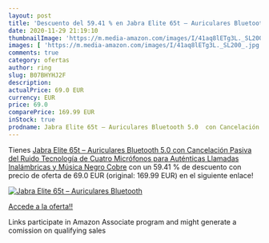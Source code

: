 ```yaml
---
layout: post
title: 'Descuento del 59.41 % en Jabra Elite 65t – Auriculares Bluetooth '
date: 2020-11-29 21:19:10
thumbnailImage: 'https://m.media-amazon.com/images/I/41aq8lETg3L._SL200_.jpg'
images: [ 'https://m.media-amazon.com/images/I/41aq8lETg3L._SL200_.jpg' ]
comments: true
category: ofertas
author: ring
slug: B07BHYHJ2F
description:
actualPrice: 69.0 EUR
currency: EUR
price: 69.0
comparePrice: 169.99 EUR
inStock: true
prodname: Jabra Elite 65t – Auriculares Bluetooth 5.0  con Cancelación Pasiva del Ruido  Tecnología de Cuatro Micrófonos para Auténticas Llamadas Inalámbricas y Música  Negro Cobre
---
```


Tienes [Jabra Elite 65t – Auriculares Bluetooth 5.0  con Cancelación Pasiva del Ruido  Tecnología de Cuatro Micrófonos para Auténticas Llamadas Inalámbricas y Música  Negro Cobre](https://www.amazon.es/dp/B07BHYHJ2F/?tag=tolees-21) con un 59.41 % de descuento con precio de oferta de 69.0 EUR (original: 169.99 EUR) en el siguiente enlace!

[![Jabra Elite 65t – Auriculares Bluetooth ](https://m.media-amazon.com/images/I/41aq8lETg3L._SL200_.jpg)](https://www.amazon.es/dp/B07BHYHJ2F/?tag=tolees-21)

[Accede a la oferta!!](https://www.amazon.es/dp/B07BHYHJ2F/?tag=tolees-21)

Links participate in Amazon Associate program and might generate a comission on qualifying sales


